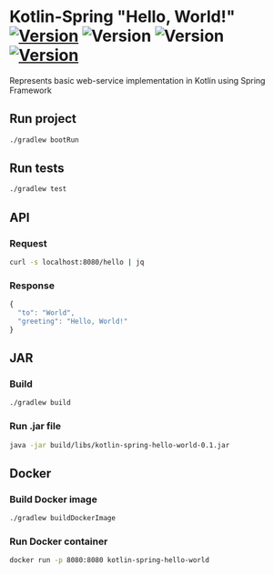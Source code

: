 # Kotlin-Spring "Hello, World!" [![Version](https://img.shields.io/badge/Version-0.1-color.svg)](https://github.com/igabaydulin/kotlin-spring-hello-world) ![Version](https://img.shields.io/badge/Java-OpenJDK%201.8-dd0000.svg?logo=java) ![Version](https://img.shields.io/badge/Kotlin-1.3.50-0095d5.svg?logo=java) [![Version](https://img.shields.io/badge/Gradle-5.6-1ba8cb.svg)](https://docs.gradle.org/5.6/release-notes.html)

Represents basic web-service implementation in Kotlin using Spring Framework

## Run project
```bash
./gradlew bootRun
```

## Run tests
```bash
./gradlew test
```

## API
### Request
```bash
curl -s localhost:8080/hello | jq
```

### Response
```javascript
{
  "to": "World",
  "greeting": "Hello, World!"
}

```

## JAR
### Build
```bash
./gradlew build
```

### Run .jar file
```bash
java -jar build/libs/kotlin-spring-hello-world-0.1.jar
```

## Docker
### Build Docker image
```bash
./gradlew buildDockerImage
```

### Run Docker container
```bash
docker run -p 8080:8080 kotlin-spring-hello-world
```
